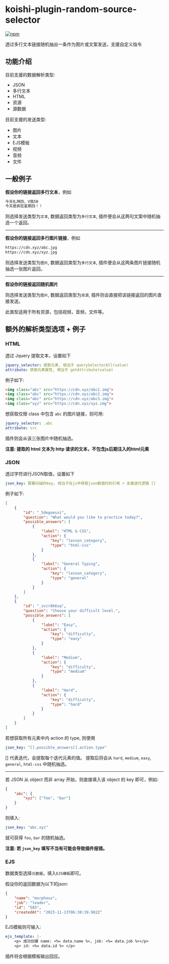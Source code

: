 # koishi-plugin-random-source-selector

[![npm](https://img.shields.io/npm/v/koishi-plugin-random-source-selector?style=flat-square)](https://www.npmjs.com/package/koishi-plugin-random-source-selector)

透过多行文本链接随机抽出一条作为图片或文案发送，支援自定义指令


## 功能介绍

目前支援的数据解析类型:

- JSON
- 多行文本
- HTML
- 资源
- 源数据

目前支援的发送类型:

- 图片
- 文本
- EJS模板
- 视频
- 音频
- 文件


## 一般例子

**假设你的链接返回多行文本**，例如

```txt
今天礼拜四，V我50
今天是疯狂星期四！！
```

则选择发送类型为`文本`, 数据返回类型为`多行文本`, 插件便会从这两句文案中随机抽选一个返回。

---

**假设你的链接返回多行图片链接**，例如

```txt
https://cdn.xyz/abc.jpg
https://cdn.xyz/xyz.jpg
```

则选择发送类型为`图片`, 数据返回类型为`多行文本`, 插件便会从这两条图片链接随机抽选一张图片返回。

---

**假设你的链接返回随机图片**

则选择发送类型为`图片`, 数据返回类型为`资源`, 插件则会直接把该链接返回的图片直接发送。

此类型适用于所有资源，包括视频，音频，文件等。

## 额外的解析类型选项 + 例子

### HTML

透过 Jquery 提取文本，设置如下

```yml
jquery_selector: 提取元素, 相当于 querySelectorAll(value)
attribute: 获取元素属性, 相当于 getAttribute(value)
```

例子如下:

```html
<img class="abc" src="https://cdn.xyz/abc1.img">
<img class="abc" src="https://cdn.xyz/abc2.img">
<img class="abc" src="https://cdn.xyz/abc3.img">
<img class="xyz" src="https://cdn.xyz/xyz.img">
```

想获取仅限 class 中包含 `abc` 的图片链接，则可用:

```yml
jquery_selector: .abc
attribute: src
```

插件则会从该三张图片中随机抽选。

__注意: 提取的 html 文本为 http 请求的文本，不包含js后期注入的html元素__

### JSON

透过字符进行JSON取值，设置如下

```yml
json_key: 需要扫描的key, 相当于在js中获取json数值时的引用 + 支援迭代逻辑 []
```

例子如下:

```json
[
    {
        "id": "_5degoesxi",
        "question": "What would you like to practice today?",
        "possible_answers": [
            {
                "label": "HTML & CSS",
                "action": {
                    "key": "lesson_category",
                    "type": "html-css"
                }
            },
            {
                "label": "General Typing",
                "action": {
                    "key": "lesson_category",
                    "type": "general"
                }
            }
        ]
    },
    {
        "id": "_zvcr8k6sq",
        "question": "Choose your difficult level.",
        "possible_answers": [
            {
                "label": "Easy",
                "action": {
                    "key": "difficulty",
                    "type": "easy"
                }
            },
            {
                "label": "Medium",
                "action": {
                    "key": "difficulty",
                    "type": "medium"
                }
            },
            {
                "label": "Hard",
                "action": {
                    "key": "difficulty",
                    "type": "hard"
                }
            }
        ]
    }
]
```

若想获取所有元素中内 action 的 type, 则使用

```yml
json_key: "[].possible_answers[].action.type"
```

[] 代表迭代，会提取每个迭代元素的值。
提取后将会从 `hard`, `medium`, `easy`, `general`, `html-css` 中随机抽选。

---

若 JSON 从 object 而非 array 开始，则直接填入该 object 的 key 即可，例如:

```json
{
    "abc": {
        "xyz": ["foo", "bar"]
    }
}
```

则填入:

```yml
json_key: "abc.xyz"
```

就可获得 `foo`, `bar` 的随机抽选。

__注意: 若 `json_key` 填写不当有可能会导致插件报错。__

### EJS

数据类型选择``元数据``，填入``EJS模板``即可。

假设你的返回数据为以下的json:

```json
{
    "name": "morpheus",
    "job": "leader",
    "id": "583",
    "createdAt": "2023-11-13T06:30:39.982Z"
}
```

EJS模板则可输入:

```yml
ejs_template: |-
    <p> 成功创建 name: <%= data.name %>, job: <%= data.job %></p>
    <p> id: <%= data.id %> </p>
```

插件将会根据模板输出回应。





